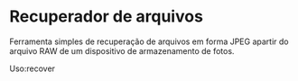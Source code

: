 # Recuperador de arquivos

Ferramenta simples de recuperação de arquivos em forma JPEG apartir do arquivo RAW de um dispositivo de armazenamento de fotos.

Uso:recover <arquivo>
